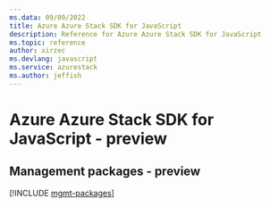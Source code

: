 ```yaml
---
ms.data: 09/09/2022
title: Azure Azure Stack SDK for JavaScript
description: Reference for Azure Azure Stack SDK for JavaScript
ms.topic: reference
author: xirzec
ms.devlang: javascript
ms.service: azurestack
ms.author: jeffish
---
```

# Azure Azure Stack SDK for JavaScript - preview

## Management packages - preview
[!INCLUDE [mgmt-packages](azure-stack-mgmt-index.md)]